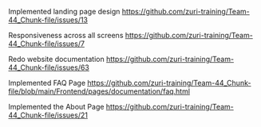 Implemented landing page design
https://github.com/zuri-training/Team-44_Chunk-file/issues/13

Responsiveness across all screens
https://github.com/zuri-training/Team-44_Chunk-file/issues/7

Redo website documentation
https://github.com/zuri-training/Team-44_Chunk-file/issues/63

Implemented FAQ Page
https://github.com/zuri-training/Team-44_Chunk-file/blob/main/Frontend/pages/documentation/faq.html

Implemented the About Page
https://github.com/zuri-training/Team-44_Chunk-file/issues/21